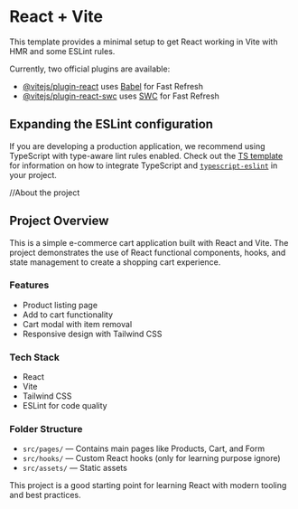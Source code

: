 # React + Vite

This template provides a minimal setup to get React working in Vite with HMR and some ESLint rules.

Currently, two official plugins are available:

- [@vitejs/plugin-react](https://github.com/vitejs/vite-plugin-react/blob/main/packages/plugin-react) uses [Babel](https://babeljs.io/) for Fast Refresh
- [@vitejs/plugin-react-swc](https://github.com/vitejs/vite-plugin-react/blob/main/packages/plugin-react-swc) uses [SWC](https://swc.rs/) for Fast Refresh

## Expanding the ESLint configuration

If you are developing a production application, we recommend using TypeScript with type-aware lint rules enabled. Check out the [TS template](https://github.com/vitejs/vite/tree/main/packages/create-vite/template-react-ts) for information on how to integrate TypeScript and [`typescript-eslint`](https://typescript-eslint.io) in your project.

//About the project

## Project Overview

This is a simple e-commerce cart application built with React and Vite. The project demonstrates the use of React functional components, hooks, and state management to create a shopping cart experience.

### Features
- Product listing page
- Add to cart functionality
- Cart modal with item removal
- Responsive design with Tailwind CSS

### Tech Stack
- React
- Vite
- Tailwind CSS
- ESLint for code quality

### Folder Structure
- `src/pages/` — Contains main pages like Products, Cart, and Form
- `src/hooks/` — Custom React hooks (only for learning purpose ignore)
- `src/assets/` — Static assets

This project is a good starting point for learning React with modern tooling and best practices.
